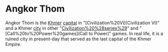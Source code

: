 # Angkor Thom

Angkor Thom is the [Khmer](Khmer) [capital](capital) in "[Civilization%20VI](Civilization VI)" and a Khmer [city](city) in other "[Civilization%20%28series%29](Civilization)" and "[Call%20to%20Power%20games](Call to Power)" games. In real life, it is a ruined city in present-day that served as the last capital of the Khmer Empire.